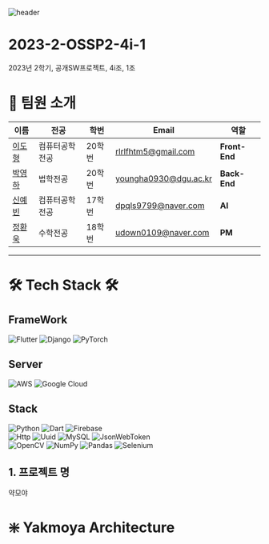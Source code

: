 <div> 
   
![header](https://capsule-render.vercel.app/api?type=Waving&text=Yakmoya&color=4D47DA)

<div>


#  2023-2-OSSP2-4i-1
2023년 2학기, 공개SW프로젝트, 4i조, 1조

# 👋 팀원 소개

| 이름                                         | 전공           | 학번   | Email                |역할
| -------------------------------------------- | -------------- | ------ | -------------------- |--------
| [이도형](https://github.com/puretension)       | 컴퓨터공학전공 | 20학번 | rlrlfhtm5@gmail.com |**Front-End**
| [박영하](https://github.com/bakyoungha)      | 법학전공       | 20학번 | youngha0930@dgu.ac.kr  |**Back-End**
| [신예빈](https://github.com/ShinYEB)      | 컴퓨터공학전공       | 17학번 | dpqls9799@naver.com  |**AI**
| [정환욱](https://github.com/HwanewKing)      | 수학전공       | 18학번 | udown0109@naver.com  |**PM**


---

# 🛠️ Tech Stack 🛠️

## FrameWork
![Flutter](https://img.shields.io/badge/Flutter-%2302569B.svg?style=for-the-badge&logo=Flutter&logoColor=white)
![Django](https://img.shields.io/badge/django-%23092E20.svg?style=for-the-badge&logo=django&logoColor=white)
![PyTorch](https://img.shields.io/badge/PyTorch-%23EE4C2C.svg?style=for-the-badge&logo=PyTorch&logoColor=white)

## Server
![AWS](https://img.shields.io/badge/AWS-%23FF9900.svg?style=for-the-badge&logo=amazon-aws&logoColor=white)
![Google Cloud](https://img.shields.io/badge/GoogleCloud-%234285F4.svg?style=for-the-badge&logo=google-cloud&logoColor=white)


## Stack

![Python](https://img.shields.io/badge/python-3670A0?style=for-the-badge&logo=python&logoColor=ffdd54)
![Dart](https://img.shields.io/badge/dart-%230175C2.svg?style=for-the-badge&logo=dart&logoColor=white)
![Firebase](https://img.shields.io/badge/Firebase-039BE5?style=for-the-badge&logo=Firebase&logoColor=white)
</br>
![Http](https://img.shields.io/badge/http-0.13.6-red?style=for-the-badge)
![Uuid](https://img.shields.io/badge/uuid-3.0.7-blue?style=for-the-badge)
![MySQL](https://img.shields.io/badge/mysql-%2300f.svg?style=for-the-badge&logo=mysql&logoColor=white)
![JsonWebToken](https://img.shields.io/badge/json%20web%20tokens-323330?style=for-the-badge&logo=json-web-tokens&logoColor=pink)
</br>
![OpenCV](https://img.shields.io/badge/opencv-%23white.svg?style=for-the-badge&logo=opencv&logoColor=white)
![NumPy](https://img.shields.io/badge/numpy-%23013243.svg?style=for-the-badge&logo=numpy&logoColor=white)
![Pandas](https://img.shields.io/badge/pandas-%23150458.svg?style=for-the-badge&logo=pandas&logoColor=white)
![Selenium](https://img.shields.io/badge/-selenium-%43B02A?style=for-the-badge&logo=selenium&logoColor=white)


## 1. 프로젝트 명

약모야


# ❇️ Yakmoya Architecture

